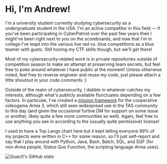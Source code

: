 <!--[Guac0's GitHub stats](https://github-readme-stats.vercel.app/api?username=Guac0&count_private=true&show_icons=true&theme=Gradient)
-->

# Hi, I'm Andrew!

I'm a university student currently studying cybersecurity as a undergraduate student in the USA. I'm an active competitor in this field — if you've been participating in CyberPatriot over the past few years then I might've been right next to you on the scoreboards, and now that I'm in college I've leapt into the various live red vs. blue competitions as a blue teamer with gusto. Still honing my CTF skills though, but we'll get there!

Most of my cybersecurity-related work is in private repositories outside of competition season to make an attempt at preserving team secrets, but feel free to poke around whatever I have public at the moment! Unless otherwise noted, feel free to reverse engineer and reuse my code, just please attach a little shoutout in your code comments :)

Outside of the realm of cybersecurity, I dabble in whatever catches my interests, although what's publicly available flunctuates depending on a few factors. In particular, I've created a [mission framework](https://github.com/Guac0/TAS-Mission-Template) for the cooperative videogame Arma 3, which still sees widespread use in the TAS community to this day (and given the occasional furtive DM for support on some issue or another, likely quite a few more communities as well). Again, feel free to use anything you see in according to the (usually quite permissive) license!

I used to have a Top Langs chart here but it kept telling everyone 99% of my projects were written in C++ for some reason, so I'll just self-report and say that I play around with Python, Java, Bash, Batch, SQL, and SQF (for non-Arma people, Status Quo Function, the scripting language Arma uses).

<!-- ![Top Langs](https://github-readme-stats.vercel.app/api/top-langs/?username=Guac0&langs_count=8&layout=compact)-->
![Guac0's GitHub stats](https://github-readme-stats-sigma-five.vercel.app/api?username=Guac0&count_private=true&show_icons=true&theme=dracula)

<!-- ![Top Langs](https://github-readme-stats-sigma-five.vercel.app/api/top-langs/?username=Guac0&langs_count=8&layout=compact)
<!-- 
**Guac0/Guac0** is a ✨ _special_ ✨ repository because its `README.md` (this file) appears on your GitHub profile.

Here are some ideas to get you started:

- 🔭 I’m currently working on ...
- 🌱 I’m currently learning ...
- 👯 I’m looking to collaborate on ...
- 🤔 I’m looking for help with ...
- 💬 Ask me about ...
- 📫 How to reach me: ...
- 😄 Pronouns: ...
- ⚡ Fun fact: ...
-->

